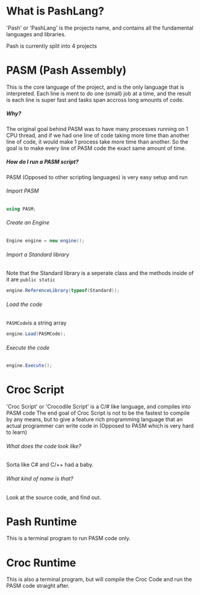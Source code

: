 # What is PashLang?
'Pash' or 'PashLang' is the projects name, and contains all the fundamental languages and libraries.

Pash is currently split into 4 projects

# PASM (Pash Assembly)
This is the core language of the project, and is the only language that is interpreted.
Each line is ment to do one (small) job at a time, and the result is each line is super fast and tasks span accross long amounts of code.
##### Why? 
The original goal behind PASM was to have many processes running on 1 CPU thread, and if we had one line of code taking more time than another line of code, it would make 1 process take more time than another.
So the goal is to make every line of PASM code the exact same amount of time.
##### How do I run a PASM script?
PASM (Opposed to other scripting languages) is very easy setup and run
###### Import PASM
```C#
using PASM;
```
###### Create an Engine
```C#
Engine engine = new engine();
```
###### Import a Standard library
Note that the Standard library is a seperate class and the methods inside of it are ```public static```
```C#
engine.ReferenceLibrary(typeof(Standard));
```
###### Load the code
```PASMCode```is a string array
```C#
engine.Load(PASMCode);
```

###### Execute the code
```C#
engine.Execute();
```


# Croc Script
'Croc Script' or 'Crocodile Script' is a C/# like language, and compiles into PASM code
The end goal of Croc Script is not to be the fastest to compile by any means, but to give a feature rich programming language that an actual programmer can write code in (Opposed to PASM which is very hard to learn)
###### What does the code look like?
Sorta like C# and C/++ had a baby.
###### What kind of name is that?
Look at the source code, and find out.

# Pash Runtime
This is a terminal program to run PASM code only.

# Croc Runtime
This is also a terminal program, but will compile the Croc Code and run the PASM code straight after.


